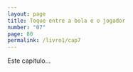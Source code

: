 ```yaml
---
layout: page
title: Toque entre a bola e o jogador
number: "07"
page: 80
permalink: /livro1/cap7
---
```

Este capítulo…